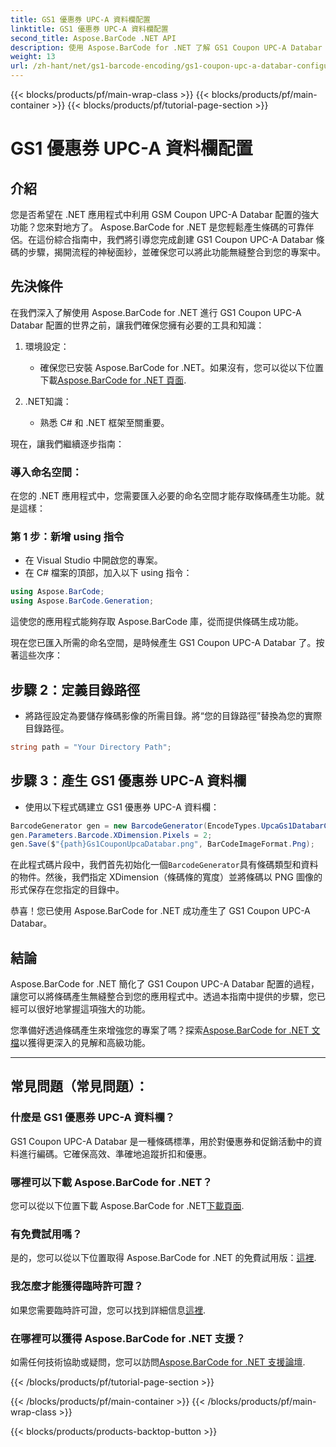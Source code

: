 ```yaml
---
title: GS1 優惠券 UPC-A 資料欄配置
linktitle: GS1 優惠券 UPC-A 資料欄配置
second_title: Aspose.BarCode .NET API
description: 使用 Aspose.BarCode for .NET 了解 GS1 Coupon UPC-A Databar 配置。輕鬆建立條碼。現在就開始吧！
weight: 13
url: /zh-hant/net/gs1-barcode-encoding/gs1-coupon-upc-a-databar-configuration/
---
```


{{< blocks/products/pf/main-wrap-class >}}
{{< blocks/products/pf/main-container >}}
{{< blocks/products/pf/tutorial-page-section >}}

# GS1 優惠券 UPC-A 資料欄配置


## 介紹

您是否希望在 .NET 應用程式中利用 GSM Coupon UPC-A Databar 配置的強大功能？您來對地方了。 Aspose.BarCode for .NET 是您輕鬆產生條碼的可靠伴侶。在這份綜合指南中，我們將引導您完成創建 GS1 Coupon UPC-A Databar 條碼的步驟，揭開流程的神秘面紗，並確保您可以將此功能無縫整合到您的專案中。

## 先決條件

在我們深入了解使用 Aspose.BarCode for .NET 進行 GS1 Coupon UPC-A Databar 配置的世界之前，讓我們確保您擁有必要的工具和知識：

1. 環境設定：
   - 確保您已安裝 Aspose.BarCode for .NET。如果沒有，您可以從以下位置下載[Aspose.BarCode for .NET 頁面](https://releases.aspose.com/barcode/net/).

2. .NET知識：
   - 熟悉 C# 和 .NET 框架至關重要。

現在，讓我們繼續逐步指南：

### 導入命名空間：

在您的 .NET 應用程式中，您需要匯入必要的命名空間才能存取條碼產生功能。就是這樣：

### 第 1 步：新增 using 指令
- 在 Visual Studio 中開啟您的專案。
- 在 C# 檔案的頂部，加入以下 using 指令：

```csharp
using Aspose.BarCode;
using Aspose.BarCode.Generation;
```

這使您的應用程式能夠存取 Aspose.BarCode 庫，從而提供條碼生成功能。

現在您已匯入所需的命名空間，是時候產生 GS1 Coupon UPC-A Databar 了。按著這些次序：

## 步驟 2：定義目錄路徑
- 將路徑設定為要儲存條碼影像的所需目錄。將“您的目錄路徑”替換為您的實際目錄路徑。

```csharp
string path = "Your Directory Path";
```

## 步驟 3：產生 GS1 優惠券 UPC-A 資料欄
- 使用以下程式碼建立 GS1 優惠券 UPC-A 資料欄：

```csharp
BarcodeGenerator gen = new BarcodeGenerator(EncodeTypes.UpcaGs1DatabarCoupon, "123456789012(8110)ASPOSE");
gen.Parameters.Barcode.XDimension.Pixels = 2;
gen.Save($"{path}Gs1CouponUpcaDatabar.png", BarCodeImageFormat.Png);
```

在此程式碼片段中，我們首先初始化一個`BarcodeGenerator`具有條碼類型和資料的物件。然後，我們指定 XDimension（條碼條的寬度）並將條碼以 PNG 圖像的形式保存在您指定的目錄中。

恭喜！您已使用 Aspose.BarCode for .NET 成功產生了 GS1 Coupon UPC-A Databar。

## 結論

Aspose.BarCode for .NET 簡化了 GS1 Coupon UPC-A Databar 配置的過程，讓您可以將條碼產生無縫整合到您的應用程式中。透過本指南中提供的步驟，您已經可以很好地掌握這項強大的功能。

您準備好透過條碼產生來增強您的專案了嗎？探索[Aspose.BarCode for .NET 文檔](https://reference.aspose.com/barcode/net/)以獲得更深入的見解和高級功能。

---

## 常見問題（常見問題）：

### 什麼是 GS1 優惠券 UPC-A 資料欄？
GS1 Coupon UPC-A Databar 是一種條碼標準，用於對優惠券和促銷活動中的資料進行編碼。它確保高效、準確地追蹤折扣和優惠。

### 哪裡可以下載 Aspose.BarCode for .NET？
您可以從以下位置下載 Aspose.BarCode for .NET[下載頁面](https://releases.aspose.com/barcode/net/).

### 有免費試用嗎？
是的，您可以從以下位置取得 Aspose.BarCode for .NET 的免費試用版：[這裡](https://releases.aspose.com/).

### 我怎麼才能獲得臨時許可證？
如果您需要臨時許可證，您可以找到詳細信息[這裡](https://purchase.aspose.com/temporary-license/).

### 在哪裡可以獲得 Aspose.BarCode for .NET 支援？
如需任何技術協助或疑問，您可以訪問[Aspose.BarCode for .NET 支援論壇](https://forum.aspose.com/c/barcode/13).


{{< /blocks/products/pf/tutorial-page-section >}}

{{< /blocks/products/pf/main-container >}}
{{< /blocks/products/pf/main-wrap-class >}}

{{< blocks/products/products-backtop-button >}}
